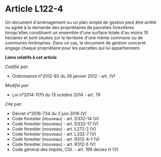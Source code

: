 # Article L122-4

Un document d'aménagement ou un plan simple de gestion peut être arrêté ou agréé à la demande des propriétaires de parcelles
forestières lorsqu'elles constituent un ensemble d'une surface totale d'au moins 10 hectares et sont situées sur le
territoire d'une même commune ou de communes limitrophes. Dans ce cas, le document de gestion concerté engage chaque
propriétaire pour les parcelles qui lui appartiennent.

**Liens relatifs à cet article**

_Codifié par_:

  - Ordonnance n°2012-92 du 26 janvier 2012 - art. (V)

_Modifié par_:

  - Loi n°2014-1170 du 13 octobre 2014 - art. 79

_Cité par_:

  - Décret n°2016-734 du 2 juin 2016 (V)
  - Code forestier (nouveau) - art. D332-14 (V)
  - Code forestier (nouveau) - art. D332-17 (V)
  - Code forestier (nouveau) - art. L272-2 (V)
  - Code forestier (nouveau) - art. L332-7 (V)
  - Code forestier (nouveau) - art. R312-4-1 (V)
  - Code forestier (nouveau) - art. R312-5 (V)
  - Code général des impôts, CGI. - art. 199 decies H (V)
